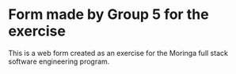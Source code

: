# Form made by Group 5 for the exercise

This is a web form created as an exercise for the Moringa full stack software engineering program. 

